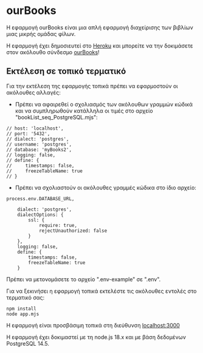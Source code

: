 # ourBooks

Η εφαρμογή ourBooks είναι μια απλή εφαρμογή διαχείρισης των βιβλίων μιας μικρής ομάδας φίλων.

Η εφαρμογή έχει δημοσιευτεί στο [Heroku](https://www.heroku.com/) και μπορείτε να την δοκιμάσετε στον ακόλουθο σύνδεσμο [ourBooks](https://mathesis-week3pg.herokuapp.com/)!



## Εκτέλεση σε τοπικό τερματικό

Για την εκτέλεση της εφαρμογής τοπικά πρέπει να εφαρμοστούν οι ακόλουθες αλλαγές:

- Πρέπει να αφαιρεθεί ο σχολιασμός των ακόλουθων γραμμών κώδικά και να συμπληρωθούν κατάλληλα οι τιμές στο αρχείο "bookList_seq_PostgreSQL.mjs":

```{JS}
// host: 'localhost',
// port: '5432',
// dialect: 'postgres',
// username: 'postgres',
// database: 'myBooks2',
// logging: false,
// define: {
//     timestamps: false,
//     freezeTableName: true
// }

```
- Πρέπει να σχολιαστούν οι ακόλουθες γραμμές κώδικα στο ίδιο αρχείο:

```
process.env.DATABASE_URL,

    dialect: 'postgres',
    dialectOptions: {
        ssl: {
            require: true,
            rejectUnauthorized: false
        }
    },
    logging: false,
    define: {
        timestamps: false,
        freezeTableName: true
    }
```


Πρέπει να μετονομάσετε το αρχείο ".env-example" σε ".env".

Για να ξεκινήσει η εφαρμογή τοπικά εκτελέστε τις ακόλουθες εντολές στο τερματικό σας:

```
npm install
node app.mjs
```
Η εφαρμογή είναι προσβάσιμη τοπικά στη διεύθυνση [localhost:3000](http://localhost:3000)

Η εφαρμογή έχει δοκιμαστεί με τη node.js 18.x και με βάση δεδομένων PostgreSQL 14.5.